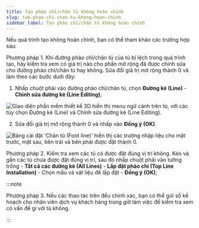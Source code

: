 ```yaml
---
title: Tạo phào chỉ/chân tủ không hoàn chỉnh
slug: tao-phao-chi-chan-tu-khong-hoan-chinh
sidebar_label: Tạo phào chỉ/chân tủ không hoàn chỉnh
---
```


Nếu quá trình tạo không hoàn chỉnh, bạn có thể tham khảo các trường hợp sau:

Phương pháp 1. Khi đường phào chỉ/chân tủ của tủ bị lệch trong quá trình tạo, hãy kiểm tra xem có giá trị nào cho phần mở rộng đã được chỉnh sửa cho đường phào chỉ/chân tủ hay không. Sửa đổi giá trị mở rộng thành 0 và làm theo các bước dưới đây:

1. Nhấp chuột phải vào đường phào chỉ/chân tủ, chọn **Đường kẻ (Line)** - **Chỉnh sửa đường kẻ (Line Editing)**;

![Giao diện phần mềm thiết kế 3D hiển thị menu ngữ cảnh trên tủ, với các tùy chọn Đường kẻ (Line) và Chỉnh sửa đường kẻ (Line Editing).](https://storage.googleapis.com/jegavn_kb/images/0bd60bbc-3e62-411d-aee1-894e8261d235.png)

2. Sửa đổi giá trị mở rộng thành 0 và nhấp vào **Đồng ý (OK)**.

![Bảng cài đặt 'Chân tủ (Foot line)' hiển thị các trường nhập liệu cho mặt trước, mặt sau, bên trái và bên phải được đặt thành 0.](https://storage.googleapis.com/jegavn_kb/images/c0e83b5a-48ab-4e78-8397-5c4a96e3ba12.png)

Phương pháp 2. Kiểm tra xem các tủ có được đặt đúng vị trí không. Kéo và gắn các tủ chưa được đặt đúng vị trí, sau đó nhấp chuột phải vào tường trống - **Tất cả các đường kẻ (All Lines)** - **Lắp đặt phào chỉ (Top Line Installation)** - Chọn mẫu và vật liệu để lắp đặt - **Đồng ý (OK)**;

:::note

Phương pháp 3. Nếu các thao tác trên đều chính xác, bạn có thể gửi số kế hoạch cho nhân viên dịch vụ khách hàng trong giờ làm việc để kiểm tra xem có vấn đề gì với tủ không.

:::